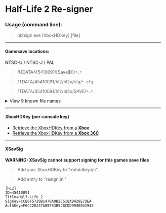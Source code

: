 # Half-Life 2 Re-signer


### Usage (command line):
> hl2sign.exe [XboxHDKey] [file]


------

#### Gamesave locations:

NTSC-U / NTSC-J / PAL
> /UDATA/45410091/[SaveID]/`*.*`

> /TDATA/45410091/hl2/hl2x/cfg/`*.cfg`

> /TDATA/45410091/hl2/hl2x/SAVE/`*.*`

<details>
<summary>View 9 known file names</summary>

```
save*
save*.pic
continue.cfg
xboxuser.cfg
_transition
autosave
*.hl1
*.hl2
*.hl3
```

</details>

------

#### XboxHDKey (per-console key)

* [Retrieve the XboxHDKey from a **Xbox** ](https://github.com/feudalnate/Original-Xbox-Gamesave-Resigners/blob/master/XboxHDKey.md#retrieving-the-xboxhdkey-from-the-xbox)
* [Retrieve the XboxHDKey from a **Xbox 360** ](https://github.com/feudalnate/Original-Xbox-Gamesave-Resigners/blob/master/XboxHDKey.md#retrieving-the-xboxhdkey-from-the-xbox-360)

------

#### XSavSig

**WARNING: XSavSig cannot support signing for this games save files**

> Add your XboxHDKey to "xbhddkey.ini"

> Add entry to "resign.ini"

```
[HL2]
ID=45410091
Title=Half-Life 2
SigKey=CCB0F5720B1478A0B2C518AB429E7DEA
AuthKey=F6CC28337A69F83B5C8CDD994B043943
```
